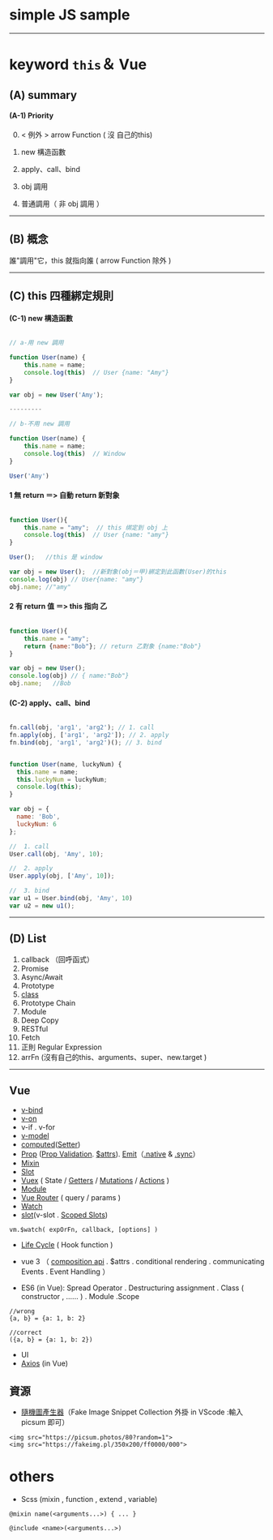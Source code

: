 # simple JS sample
---
# keyword `this`＆ Vue

## (A) summary 
#### (A-1)  Priority

0. < 例外 > arrow Function  ( 沒 自己的this)

1. new 構造函數
2. apply、call、bind
3. obj 調用
4. 普通調用（ 非 obj 調用 ）

---

## (B) 概念

誰"調用"它，this 就指向誰  ( arrow Function 除外 )

---

## (C) this 四種綁定規則

#### (C-1) new 構造函數

```js

// a-用 new 調用

function User(name) {
    this.name = name;
    console.log(this)  // User {name: "Amy"}
}

var obj = new User('Amy');

---------

// b-不用 new 調用

function User(name) {
    this.name = name;
    console.log(this)  // Window
}

User('Amy')

```
#### 1 無 return ＝> 自動 return 新對象

```js

function User(){
    this.name = "amy";  // this 绑定到 obj 上
    console.log(this)  // User {name: "amy"} 
}

User();   //this 是 window

var obj = new User();  //新對象(obj＝甲)綁定到此函數(User)的this
console.log(obj) // User{name: "amy"}
obj.name; //"amy"

```

#### 2 有 return 值 ＝> this 指向 乙

```js

function User(){
    this.name = "amy";
    return {name:"Bob"}; // return 乙對象 {name:"Bob"}
}

var obj = new User(); 
console.log(obj) // { name:"Bob"}
obj.name;   //Bob

```
#### (C-2) apply、call、bind

```js

fn.call(obj, 'arg1', 'arg2'); // 1. call
fn.apply(obj, ['arg1', 'arg2']); // 2. apply
fn.bind(obj, 'arg1', 'arg2')(); // 3. bind

```

```js

function User(name, luckyNum) {
  this.name = name;
  this.luckyNum = luckyNum;
  console.log(this);
}

var obj = {
  name: 'Bob',
  luckyNum: 6
};

//  1. call
User.call(obj, 'Amy', 10);

//  2. apply
User.apply(obj, ['Amy', 10]);

//  3. bind
var u1 = User.bind(obj, 'Amy', 10)
var u2 = new u1();

```

---

## (D) List
1. callback （回呼函式）
2. Promise
3. Async/Await
4. Prototype
5. [class](https://developer.mozilla.org/zh-TW/docs/Web/JavaScript/Reference/Classes)
6. Prototype Chain
7. Module
8. Deep Copy
9. RESTful
10. Fetch
11. 正則 Regular Expression
12. arrFn (沒有自己的this、arguments、super、new.target )

---

## Vue
- [v-bind](https://vuejs.org/v2/guide/class-and-style.html)
- [v-on](https://vuejs.org/v2/guide/events.html)
- v-if . v-for
- [v-model](https://vuejs.org/v2/guide/forms.html)
- [computed](https://vuejs.org/v2/guide/computed.html#Computed-Properties)([Setter](https://vuejs.org/v2/guide/computed.html#Computed-Setter))
- [Prop](https://vuejs.org/v2/guide/components-props.html) ([Prop Validation](https://vuejs.org/v2/guide/components-props.html#Prop-Validation). [$attrs](https://vuejs.org/v2/guide/components-props.html#Disabling-Attribute-Inheritance)). [Emit](https://vuejs.org/v2/guide/components-custom-events.html)（[.native](https://vuejs.org/v2/guide/components-custom-events.html#Binding-Native-Events-to-Components) & [.sync](https://vuejs.org/v2/guide/components-custom-events.html#sync-Modifier)）
- [Mixin](https://vuejs.org/v2/guide/mixins.html)
- [Slot](https://vuejs.org/v2/guide/components-slots.html) 
- [Vuex](https://vuex.vuejs.org/guide/) ( State / [Getters](https://vuex.vuejs.org/zh/guide/getters.html) / [Mutations](https://vuex.vuejs.org/zh/guide/mutations.html) / [Actions](https://vuex.vuejs.org/guide/actions.html) )
- [Module](https://vuex.vuejs.org/guide/modules.html)
- [Vue Router](https://router.vuejs.org/) ( query / params )
- [Watch](https://vuejs.org/v2/api/#vm-watch)
- [slot](https://vuejs.org/v2/guide/components-slots.html)(v-slot . [Scoped Slots](https://vuejs.org/v2/guide/components-slots.html#Named-Slots))
```
vm.$watch( expOrFn, callback, [options] )
```
- [Life Cycle](https://vuejs.org/v2/guide/instance.html#Instance-Lifecycle-Hooks) ( Hook function )
- vue 3 （ [composition api](https://composition-api.vuejs.org/#api-introduction) . $attrs . conditional rendering . communicating Events . Event Handling ）

- ES6 (in Vue): Spread Operator . Destructuring assignment . Class ( constructor , ...... ) . Module .Scope

```
//wrong
{a, b} = {a: 1, b: 2}

//correct
({a, b} = {a: 1, b: 2}) 

```
- UI
- [Axios](https://vuejs.org/v2/cookbook/using-axios-to-consume-apis.html) (in Vue)

## 資源
- [隨機圖產生器](https://picsum.photos/)（Fake Image Snippet Collection 外掛 in VScode :輸入 picsum 即可）

```
<img src="https://picsum.photos/80?random=1">
<img src="https://fakeimg.pl/350x200/ff0000/000">
```

# others
- Scss (mixin ,  function  ,   extend ,   variable)
```
@mixin name(<arguments...>) { ... }

@include <name>(<arguments...>)
```
